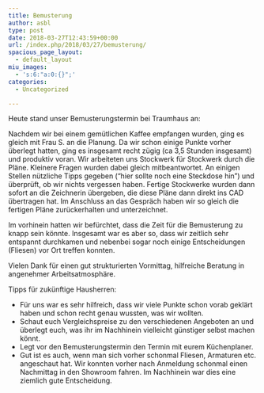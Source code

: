 ```yaml
---
title: Bemusterung
author: asbl
type: post
date: 2018-03-27T12:43:59+00:00
url: /index.php/2018/03/27/bemusterung/
spacious_page_layout:
  - default_layout
miu_images:
  - 's:6:"a:0:{}";'
categories:
  - Uncategorized

---
```

Heute stand unser Bemusterungstermin bei Traumhaus an:

Nachdem wir bei einem gemütlichen Kaffee empfangen wurden, ging es gleich mit Frau S. an die Planung. Da wir schon einige Punkte vorher überlegt hatten, ging es insgesamt recht zügig (ca 3,5 Stunden insgesamt) und produktiv voran. Wir arbeiteten uns Stockwerk für Stockwerk durch die Pläne. Kleinere Fragen wurden dabei gleich mitbeantwortet. An einigen Stellen nützliche Tipps gegeben (&#8220;hier sollte noch eine Steckdose hin&#8221;) und überprüft, ob wir nichts vergessen haben. Fertige Stockwerke wurden dann sofort an die Zeichnerin übergeben, die diese Pläne dann direkt ins CAD übertragen hat. Im Anschluss an das Gespräch haben wir so gleich die fertigen Pläne zurückerhalten und unterzeichnet.

Im vorhinein hatten wir befürchtet, dass die Zeit für die Bemusterung zu knapp sein könnte. Insgesamt war es aber so, dass wir zeitlich sehr entspannt durchkamen und nebenbei sogar noch einige Entscheidungen (Fliesen) vor Ort treffen konnten.

Vielen Dank für einen gut strukturierten Vormittag, hilfreiche Beratung in angenehmer Arbeitsatmosphäre.

Tipps für zukünftige Hausherren:

  * Für uns war es sehr hilfreich, dass wir viele Punkte schon vorab geklärt haben und schon recht genau wussten, was wir wollten.
  * Schaut euch Vergleichspreise zu den verschiedenen Angeboten an und überlegt euch, was ihr im Nachhinein vielleicht günstiger selbst machen könnt.
  * Legt vor den Bemusterungstermin den Termin mit eurem Küchenplaner.
  * Gut ist es auch, wenn man sich vorher schonmal Fliesen, Armaturen etc. angeschaut hat. Wir konnten vorher nach Anmeldung schonmal einen Nachmittag in den Showroom fahren. Im Nachhinein war dies eine ziemlich gute Entscheidung.